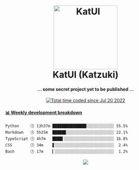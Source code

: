 <h1 align="center">
  <img src="https://kokecacao.me/static/img/katzuki.png" alt="KatUI" width="200">
  <br>KatUI (Katzuki)<br>
</h1>

<h4 align="center">... some secret project yet to be published ...</h4>

<p align="center">
  <a href="https://wakatime.com/@5d39136d-911d-4ceb-9dae-178d9dbef0cd"><img src="https://wakatime.com/badge/user/5d39136d-911d-4ceb-9dae-178d9dbef0cd.svg" alt="Total time coded since Jul 20 2022" /></a>
</p>

<!-- waka-box start -->
#### <a href="https://gist.github.com/5db7183a9e07f1193716cb2b94e5d0e1" target="_blank">📊 Weekly development breakdown</a>
```text
Python     🕓 13h37m ██████████████▉░░░░░░░░░░░░ 55.5%
Markdown   🕓 5h25m  █████▉░░░░░░░░░░░░░░░░░░░░░ 22.1%
TypeScript 🕓 4h7m   ████▌░░░░░░░░░░░░░░░░░░░░░░ 16.8%
CSS        🕓 34m    ▋░░░░░░░░░░░░░░░░░░░░░░░░░░  2.4%
Bash       🕓 17m    ▎░░░░░░░░░░░░░░░░░░░░░░░░░░  1.2%
```
<!-- Powered by https://github.com/YouEclipse/waka-box-go . -->
<!-- waka-box end -->

<p align="center">
  <img src="https://count.getloli.com/get/@:koke_cacao?theme=rule34">
</p>
